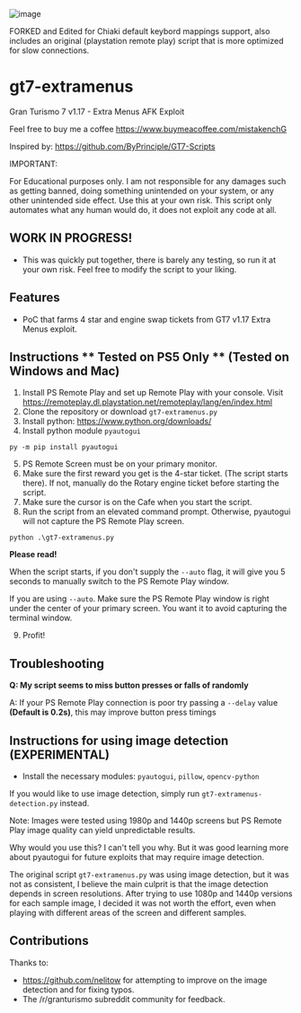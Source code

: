 ![image](https://user-images.githubusercontent.com/108235690/175868206-c31cdd18-0a09-4d4f-b311-07a8202acfa5.png)


FORKED and Edited for Chiaki default keybord mappings support, also includes an original (playstation remote play) script that is more optimized for slow connections.

# gt7-extramenus
Gran Turismo 7 v1.17 - Extra Menus AFK Exploit

Feel free to buy me a coffee https://www.buymeacoffee.com/mistakenchG

Inspired by: https://github.com/ByPrinciple/GT7-Scripts

IMPORTANT:

For Educational purposes only. I am not responsible for any damages such as getting banned, doing something unintended on your system, or any other unintended side effect. Use this at your own risk. This script only automates what any human would do, it does not exploit any code at all.

## WORK IN PROGRESS!
- This was quickly put together, there is barely any testing, so run it at your own risk. Feel free to modify the script to your liking.

## Features
- PoC that farms 4 star and engine swap tickets from GT7 v1.17 Extra Menus exploit.

## Instructions ** Tested on PS5 Only ** (Tested on Windows and Mac)

1. Install PS Remote Play and set up Remote Play with your console. Visit https://remoteplay.dl.playstation.net/remoteplay/lang/en/index.html
2. Clone the repository or download `gt7-extramenus.py`
3. Install python: https://www.python.org/downloads/ 
4. Install python module `pyautogui`
```
py -m pip install pyautogui
```
5. PS Remote Screen must be on your primary monitor.
6. Make sure the first reward you get is the 4-star ticket. (The script starts there). If not, manually do the Rotary engine ticket before starting the script.
7. Make sure the cursor is on the Cafe when you start the script.
8. Run the script from an elevated command prompt. Otherwise, pyautogui will not capture the PS Remote Play screen.

```
python .\gt7-extramenus.py
```

**Please read!**

When the script starts, if you don't supply the `--auto` flag, it will give you 5 seconds to manually switch to the PS Remote Play window. 

If you are using `--auto`. Make sure the PS Remote Play window is right under the center of your primary screen. You want it to avoid capturing the terminal window.

9. Profit!

## Troubleshooting

**Q: My script seems to miss button presses or falls of randomly**

A: If your PS Remote Play connection is poor try passing a `--delay` value **(Default is 0.2s)**, this may improve button press timings

## Instructions for using image detection (EXPERIMENTAL)

- Install the necessary modules: `pyautogui`, `pillow`, `opencv-python`

If you would like to use image detection, simply run `gt7-extramenus-detection.py` instead.

Note: Images were tested using 1980p and 1440p screens but PS Remote Play image quality can yield unpredictable results.

Why would you use this? I can't tell you why. But it was good learning more about pyautogui for future exploits that may require image detection.

The original script `gt7-extramenus.py` was using image detection, but it was not as consistent, I believe the main culprit is that the image detection depends in screen resolutions. After trying to use 1080p and 1440p versions for each sample image, I decided it was not worth the effort, even when playing with different areas of the screen and different samples.

## Contributions

Thanks to:
- https://github.com/nelitow for attempting to improve on the image detection and for fixing typos.
- The /r/granturismo subreddit community for feedback.
